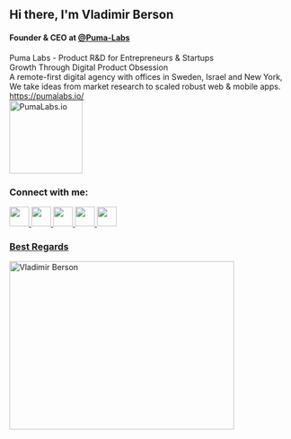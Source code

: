 ## Hi there, I'm Vladimir Berson
#### Founder & CEO at <a href="https://github.com/Puma-Labs">@Puma-Labs</a>

Puma Labs - Product R&D for Entrepreneurs & Startups <br>
Growth Through Digital Product Obsession <br>
A remote-first digital agency with offices in Sweden, Israel and New York, <br> 
We take ideas from market research to scaled robust web & mobile apps. <br> 
https://pumalabs.io/ <br>
<img src="https://github.com/bersonvladimir/bersonvladimir/blob/main/Logo.png?raw=true" alt="PumaLabs.io" width="130" height="130"> <br>


### Connect with me:

<a href="https://github.com/bersonvladimir">
<img src="https://cdn4.iconfinder.com/data/icons/iconsimple-logotypes/512/github-512.png" style="width:35px;height:35px;">
  
<a href="https://www.linkedin.com/in/berson-vladimir">
<img src="https://www.picng.com/upload/linkedin/png_linkedin_64396.png" style="width:35px;height:35px;">
  
<a href="https://twitter.com/bersonvladimir">
<img src="https://www.pngkey.com/png/full/2-27646_twitter-logo-png-transparent-background-logo-twitter-png.png" 
style="width:35px;height:35px;">  
  
<a href="https://www.facebook.com/berson.vladimir">
<img src="https://upload.wikimedia.org/wikipedia/commons/thumb/0/05/Facebook_Logo_%282019%29.png/1024px-Facebook_Logo_%282019%29.png" 
style="width:35px;height:35px;">
  
<a href="mailto:vb@pumalabs.io">
<img src="https://external-content.duckduckgo.com/iu/?u=https%3A%2F%2Fwebstockreview.net%2Fimages%2Femail-clipart-mail-icon-7.png&f=1&nofb=1" 
style="width:35px;height:35px;">
 
<br>
  
### Best Regards
<img src="https://github.com/bersonvladimir/bersonvladimir/blob/main/Vladimir-Berson-black-high-res.png?raw=true" alt="Vladimir Berson" width="400" height="300"> <br>
  

<!--
**bersonvladimir/bersonvladimir** is a ✨ _special_ ✨ repository because its `README.md` (this file) appears on your GitHub profile.

Here are some ideas to get you started:

- 🔭 I’m currently working on ...
- 🌱 I’m currently learning ...
- 👯 I’m looking to collaborate on ...
- 🤔 I’m looking for help with ...
- 💬 Ask me about ...
- 📫 How to reach me: ...
- 😄 Pronouns: ...
- ⚡ Fun fact: ...
-->
